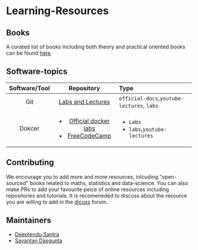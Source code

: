 # Learning-Resources

## Books

A curated list of books including both theory and practical oriented books can be found [here](https://github.com/S4DS-IEM/Learning-Resources/tree/main/Books).

## Software-topics

|	Software/Tool	|	Repository	|	Type	|
|	:---:			|	:---:		| :---		|
|	Git				| 	[Labs and Lectures](https://github.com/jobream/List-of-Learning-Resources#learn-git-) | `official-docs`,`youtube-lectures`, `labs` |
|	Dokcer			|	<ul><li> [Official docker labs](https://training.play-with-docker.com/) <li>[FreeCodeCamp](https://youtu.be/fqMOX6JJhGo)| <ul><li>`Labs`<li>`labs`,`youtube-lectures`|
## Contributing

We encourage you to add more and more resources, inlcuding "open-sourced" books related to maths, statistics and data-science. You can also make PRs to add your favourite peice of online resources including repositories and tutorials. It is recomeneded to discuss about the resource you are willing to add in the [dicuss](https://github.com/S4DS-IEM/Learning-Resources/discussions/categories/share-is-caring) forum.

## Maintainers
- [Deeptendu Santra](https://github.com/Dsantra92)
- [Sayantan Dasgupta](https://github.com/Arka2001)
